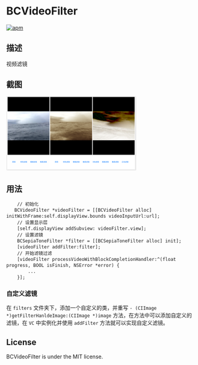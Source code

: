 # BCVideoFilter

[![apm](https://img.shields.io/apm/l/vim-mode.svg?maxAge=2592000)]()

## 描述

视频滤镜

## 截图

<img src="shot.png" alt="img" width="345px">

## 用法

```objc
	// 初始化
   BCVideoFilter *videoFilter = [[BCVideoFilter alloc] initWithFrame:self.displayView.bounds videoInputUrl:url];
    // 设置显示层
    [self.displayView addSubview: videoFilter.view];
    // 设置滤镜
    BCSepiaToneFilter *filter = [[BCSepiaToneFilter alloc] init];
    [videoFilter addFilter:filter];
    // 开始滤镜过滤
    [videoFilter processVideoWithBlockCompletionHandler:^(float progress, BOOL isFinish, NSError *error) {
        ...
    }];

```

### 自定义滤镜

在 `filters` 文件夹下，添加一个自定义的类，并重写 `- (CIImage *)getFilterHanldeImage:(CIImage *)image` 方法，在方法中可以添加自定义的滤镜，在 `VC` 中实例化并使用 `addFilter` 方法就可以实现自定义滤镜。

## License

BCVideoFilter is under the MIT license.